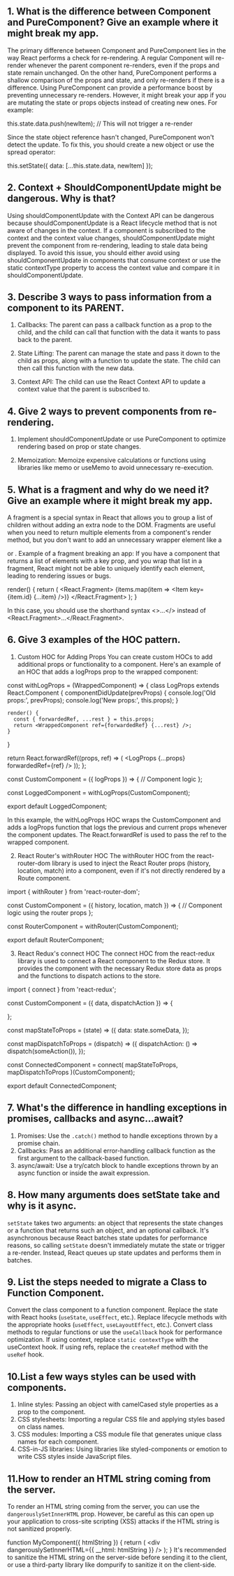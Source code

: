 ## 1. What is the difference between Component and PureComponent? Give an example where it might break my app.
The primary difference between Component and PureComponent lies in the way React performs a check for re-rendering. A regular Component will re-render whenever the parent component re-renders, even if the props and state remain unchanged. On the other hand, PureComponent performs a shallow comparison of the props and state, and only re-renders if there is a difference.
Using PureComponent can provide a performance boost by preventing unnecessary re-renders. However, it might break your app if you are mutating the state or props objects instead of creating new ones. For example:

this.state.data.push(newItem); // This will not trigger a re-render

Since the state object reference hasn't changed, PureComponent won't detect the update. To fix this, you should create a new object or use the spread operator:

this.setState({ data: [...this.state.data, newItem] });

## 2. Context + ShouldComponentUpdate might be dangerous. Why is that?
Using shouldComponentUpdate with the Context API can be dangerous because shouldComponentUpdate is a React lifecycle method that is not aware of changes in the context. If a component is subscribed to the context and the context value changes, shouldComponentUpdate might prevent the component from re-rendering, leading to stale data being displayed.
To avoid this issue, you should either avoid using shouldComponentUpdate in components that consume context or use the static contextType property to access the context value and compare it in shouldComponentUpdate.

## 3. Describe 3 ways to pass information from a component to its PARENT.
1. Callbacks: The parent can pass a callback function as a prop to the child, and the child can call that function with the data it wants to pass back to the parent.

2. State Lifting: The parent can manage the state and pass it down to the child as props, along with a function to update the state. The child can then call this function with the new data.

3. Context API: The child can use the React Context API to update a context value that the parent is subscribed to.

## 4. Give 2 ways to prevent components from re-rendering.
1. Implement shouldComponentUpdate or use PureComponent to optimize rendering based on prop or state changes.

2. Memoization: Memoize expensive calculations or functions using libraries like memo or useMemo to avoid unnecessary re-execution.

## 5. What is a fragment and why do we need it? Give an example where it might break my app.
A fragment is a special syntax in React that allows you to group a list of children without adding an extra node to the DOM. Fragments are useful when you need to return multiple elements from a component's render method, but you don't want to add an unnecessary wrapper element like a <div> or <span>.
Example of a fragment breaking an app:
If you have a component that returns a list of elements with a key prop, and you wrap that list in a fragment, React might not be able to uniquely identify each element, leading to rendering issues or bugs.

render() {
  return (
    <React.Fragment>
      {items.map(item => <Item key={item.id} {...item} />)}
    </React.Fragment>
  );
}

In this case, you should use the shorthand syntax <>...</> instead of <React.Fragment>...</React.Fragment>.

## 6. Give 3 examples of the HOC pattern.
1. Custom HOC for Adding Props
You can create custom HOCs to add additional props or functionality to a component. Here's an example of an HOC that adds a logProps prop to the wrapped component:

const withLogProps = (WrappedComponent) => {
  class LogProps extends React.Component {
    componentDidUpdate(prevProps) {
      console.log('Old props:', prevProps);
      console.log('New props:', this.props);
    }

    render() {
      const { forwardedRef, ...rest } = this.props;
      return <WrappedComponent ref={forwardedRef} {...rest} />;
    }
  }

  return React.forwardRef((props, ref) => (
    <LogProps {...props} forwardedRef={ref} />
  ));
};

const CustomComponent = ({ logProps }) => {
  // Component logic
};

const LoggedComponent = withLogProps(CustomComponent);

export default LoggedComponent;

In this example, the withLogProps HOC wraps the CustomComponent and adds a logProps function that logs the previous and current props whenever the component updates. The React.forwardRef is used to pass the ref to the wrapped component.

2. React Router's withRouter HOC
The withRouter HOC from the react-router-dom library is used to inject the React Router props (history, location, match) into a component, even if it's not directly rendered by a Route component.

import { withRouter } from 'react-router-dom';

const CustomComponent = ({ history, location, match }) => {
  // Component logic using the router props
};

const RouterComponent = withRouter(CustomComponent);

export default RouterComponent;

3. React Redux's connect HOC
The connect HOC from the react-redux library is used to connect a React component to the Redux store. It provides the component with the necessary Redux store data as props and the functions to dispatch actions to the store.

import { connect } from 'react-redux';

const CustomComponent = ({ data, dispatchAction }) => {
  
};

const mapStateToProps = (state) => ({
  data: state.someData,
});

const mapDispatchToProps = (dispatch) => ({
  dispatchAction: () => dispatch(someAction()),
});

const ConnectedComponent = connect(
  mapStateToProps,
  mapDispatchToProps
)(CustomComponent);

export default ConnectedComponent;

## 7. What's the difference in handling exceptions in promises, callbacks and async…await?
1. Promises: Use the `.catch()` method to handle exceptions thrown by a promise chain.
2. Callbacks: Pass an additional error-handling callback function as the first argument to the callback-based function.
3. async/await: Use a try/catch block to handle exceptions thrown by an async function or inside the await expression.
## 8. How many arguments does setState take and why is it async.
`setState` takes two arguments: an object that represents the state changes or a function that returns such an object, and an optional callback.
It's asynchronous because React batches state updates for performance reasons, so calling `setState` doesn't immediately mutate the state or trigger a re-render. Instead, React queues up state updates and performs them in batches.
## 9. List the steps needed to migrate a Class to Function Component.
Convert the class component to a function component.
Replace the state with React hooks (`useState`, `useEffect`, etc.).
Replace lifecycle methods with the appropriate hooks (`useEffect`, `useLayoutEffect`, etc.).
Convert class methods to regular functions or use the `useCallback` hook for performance optimization.
If using context, replace `static contextType` with the useContext hook.
If using refs, replace the `createRef` method with the `useRef` hook.
## 10.List a few ways styles can be used with components.
1. Inline styles: Passing an object with camelCased style properties as a prop to the component.
2. CSS stylesheets: Importing a regular CSS file and applying styles based on class names.
3. CSS modules: Importing a CSS module file that generates unique class names for each component.
4. CSS-in-JS libraries: Using libraries like styled-components or emotion to write CSS styles inside JavaScript files.
## 11.How to render an HTML string coming from the server.
To render an HTML string coming from the server, you can use the `dangerouslySetInnerHTML` prop. However, be careful as this can open up your application to cross-site scripting (XSS) attacks if the HTML string is not sanitized properly.

function MyComponent({ htmlString }) {
  return (
    <div dangerouslySetInnerHTML={{ __html: htmlString }} />
  );
}
It's recommended to sanitize the HTML string on the server-side before sending it to the client, or use a third-party library like dompurify to sanitize it on the client-side.